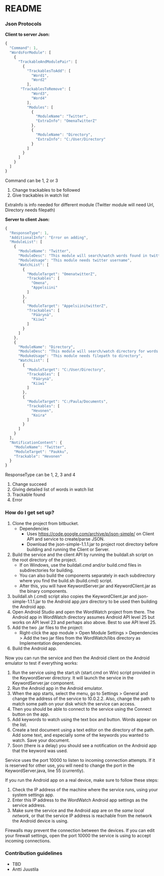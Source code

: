 # README #
### Json Protocols ###

**Client to server Json:**
```javascript
{
  "Command": 1,
  "WordsForModule": [
    {
      "TrackableAndModulePair": [
        {
          "TrackablesToAdd": [
            "Word1",
            "Word2"
          ],
	   "TrackablesToRemove": [
            "Word3",
            "Word4"
          ],
          "Modules": [
            {
              "ModuleName": "Twitter",
              "ExtraInfo": "OmenaTwitterZ"
            },
            {
              "ModuleName": "Directory",
              "ExtraInfo": "C:/User/Directory"
            }
          ]
        }
      ]
    }
  ]
}
```
Command can be 1, 2 or 3
 1. Change trackables to be followed
 2. Give trackables in watch list

ExtraInfo is info needed for different module (Twitter module will need Url, Directory needs filepath)

**Server to client Json:**

```javascript
{
  "ResponseType": 1,
  "AdditionalInfo": "Error on adding",
  "ModuleList": [
    {
      "ModuleName": "Twitter",
      "ModuleDesc": "This module will search/watch words found in twitter from specific username",
      "ModuleUsage": "This module needs twitter username",
      "WatchList": [
        {
          "ModuleTarget": "OmenatwitterZ",
          "Trackables": [
            "Omena",
            "Appelsiini"
          ]
        },
        {
          "ModuleTarget": "AppelsiinitwitterZ",
          "Trackables": [
            "Päärynä",
            "Kiiwi"
          ]
        }
      ]
    },
    {
      "ModuleName": "Directory",
      "ModuleDesc": "This module will search/watch directory for words in either name of file or in the content of file from specific directory",
      "ModukeUsage": "This module needs filepath to directory",
      "WatchList": [
        {
          "ModuleTarget": "C:/User/Directory",
          "Trackables": [
            "Päärynä",
            "Kiiwi"
          ]
        },
        {
          "ModuleTarget": "C:/Paula/Documents",
          "Trackables": [
            "Hevonen",
            "Koira"
          ]
        }
      ]
    }
  ],
  "NotificationContent": {
    "ModuleName": "Twitter",
    "ModuleTarget": "Paukku",
    "Trackable": "Hevonen"
  }
}
```

ResponseType can be 1, 2, 3 and 4
 1. Change succeed
 2. Giving detailed list of words in watch list
 3. Trackable found
 4. Error
 
### How do I get set up? ###

1. Clone the project from bitbucket.
    * Dependencies
        * Uses https://code.google.com/archive/p/json-simple/ on Client API and service to create/parse JSON.
        * Download the json-simple-1.1.1.jar to project root directory before building and running the Client or Server.
2. Build the service and the client API by running the buildall.sh script on the root directory of the project.
    * If on Windows, use the buildall.cmd and/or build.cmd files in subdirectories for building.
	* You can also build the components separately in each subdirectory where you find the build.sh (build.cmd) script.
	* After this, you will have KeywordServer.jar and KeywordClient.jar as the binary components.
3. buildall.sh (.cmd) script also copies the KeywordClient.jar and json-simple-1.1.1.jar to the Android app *jars* directory to be used then building the Android app. 
4. Open Android Studio and open the WordWatch project from there. The Android app in WordWatch directory assumes Android API level 25 but works on API level 23 and perhaps also above. Best to use API level 25.
5. Add the two .jar files to the project:
    * Right-click the app module > Open Module Settings > Dependencies > Add the two jar files from the WordWatch/libs directory as Implementation dependencies.
5. Build the Android app.

Now you can run the service and then the Android client on the Android emulator to test if everything works:

1. Run the service using the start.sh (start.cmd on Win) script provided in the KeywordServer directory. It will launch the service in the KeywordServer.jar component.
2. Run the Android app in the Android emulator.
3. When the app starts, select the menu, go to Settings > General and change the address of the service to 10.0.2.2. Also, change the path to match some path on your disk which the service can access.
4. Then you should be able to connect to the service using the Connect button on the app.
5. Add keywords to watch using the text box and button. Words appear on the list.
6. Create a test document using a text editor on the directory of the path. Add some text, and especially some of the keywords you wanted to watch. Save your document.
7. Soon (there is a delay) you should see a notification on the Android app that the keyword was used.

Service uses the port 10000 to listen to incoming connection attempts. If it is reserved for other use, you will need to change the port in the KeywordServer.java, line 55 (currently).

If you run the Android app on a real device, make sure to follow these steps:

1. Check the IP address of the machine where the service runs, using your system settings app.
2. Enter this IP address to the WordWatch Android app settings as the service address.
3. Make sure the service and the Android app are on the *same local network*, or that the service IP address is reachable from the network the Android device is using.

Firewalls may prevent the connection between the devices. If you can edit your firewall settings, open the port 10000 the service is using to accept incoming connections.

### Contribution guidelines ###

* TBD
* Antti Juustila
